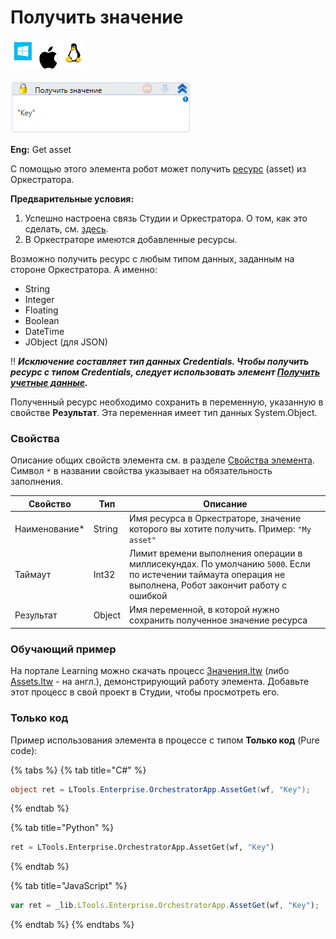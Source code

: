 # Получить значение

![](<../../../../.gitbook/assets/image (100) (1) (1) (1) (1) (1) (1) (1) (1) (19).png>)

![](<../../../../.gitbook/assets/image (269).png>)

**Eng:** Get asset

С помощью этого элемента робот может получить [ресурс](https://docs.primo-rpa.ru/primo-rpa/orchestrator/basics/assets) (asset) из Оркестратора. 

**Предварительные условия:**
1. Успешно настроена связь Студии и Оркестратора. О том, как это сделать, см. [здесь](https://docs.primo-rpa.ru/primo-rpa/primo-studio/settings#orkestrator).
2. В Оркестраторе имеются добавленные ресурсы.

Возможно получить ресурс с любым типом данных, заданным на стороне Оркестратора. А именно:
* String
* Integer
* Floating
* Boolean
* DateTime
* JObject (для JSON)

:bangbang: ***Исключение составляет тип данных Credentials. Чтобы получить ресурс с типом Credentials, следует использовать элемент [Получить учетные данные](https://docs.primo-rpa.ru/primo-rpa/g_elements/el_basic/els_orch/els_assets/el_orch_getcredentials).***

Полученный ресурс необходимо сохранить в переменную, указанную в свойстве **Результат**. Эта переменная имеет тип данных System.Object.

### Свойства
Описание общих свойств элемента см. в разделе [Свойства элемента](https://docs.primo-rpa.ru/primo-rpa/primo-studio/process/elements#svoistva-elementa).\
Символ `*` в названии свойства указывает на обязательность заполнения.

| Свойство       | Тип    | Описание                                                                                                                                             |
| -------------- | ------ | ---------------------------------------------------------------------------------------------------------------------------------------------------- |
| Наименование\* | String | Имя ресурса в Оркестраторе, значение которого вы хотите получить. Пример: `"My asset"` |
| Таймаут        | Int32  | Лимит времени выполнения операции в миллисекундах. По умолчанию `5000`. Если по истечении таймаута операция не выполнена, Робот закончит работу с ошибкой |
| Результат      | Object | Имя переменной, в которой нужно сохранить полученное значение ресурса             |

### Обучающий пример

На портале Learning можно скачать процесс [Значения.ltw](https://github.com/PrimoRPA/Learning/blob/master/StudioActivities/Ru/%D0%9E%D1%80%D0%BA%D0%B5%D1%81%D1%82%D1%80%D0%B0%D1%82%D0%BE%D1%80/%D0%97%D0%BD%D0%B0%D1%87%D0%B5%D0%BD%D0%B8%D1%8F/%D0%97%D0%BD%D0%B0%D1%87%D0%B5%D0%BD%D0%B8%D1%8F.ltw) (либо [Assets.ltw](https://github.com/PrimoRPA/Learning/blob/master/StudioActivities/En/Orchestrator/Assets/Assets.ltw) - на англ.), демонстрирующий работу элемента. Добавьте этот процесс в свой проект в Студии, чтобы просмотреть его.


### Только код
Пример использования элемента в процессе с типом **Только код** (Pure code):

{% tabs %}
{% tab title="C#" %}
```csharp
object ret = LTools.Enterprise.OrchestratorApp.AssetGet(wf, "Key");
```
{% endtab %}

{% tab title="Python" %}
```python
ret = LTools.Enterprise.OrchestratorApp.AssetGet(wf, "Key")
```
{% endtab %}

{% tab title="JavaScript" %}
```javascript
var ret = _lib.LTools.Enterprise.OrchestratorApp.AssetGet(wf, "Key");
```
{% endtab %}
{% endtabs %}
